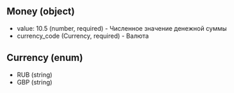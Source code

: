 ## Money (object)

+ value: 10.5 (number, required) - Численное значение денежной суммы
+ currency_code (Currency, required) - Валюта


## Currency (enum)

+ RUB (string)
+ GBP (string)
